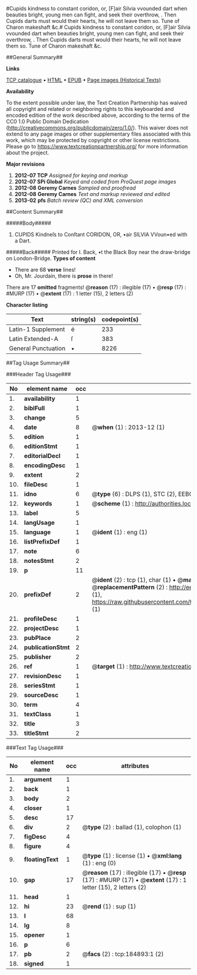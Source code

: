 #Cupids kindness to constant coridon, or, [F]air Silvia vvounded dart when beauties bright, young men can fight, and seek their overthrow, .  Then Cupids darts must would their hearts, he will not leave them so.  Tune of Charon makeshaft &c.#
Cupids kindness to constant coridon, or, [F]air Silvia vvounded dart when beauties bright, young men can fight, and seek their overthrow, .  Then Cupids darts must would their hearts, he will not leave them so.  Tune of Charon makeshaft &c.

##General Summary##

**Links**

[TCP catalogue](http://www.ota.ox.ac.uk/tcp/)  • 
[HTML](http://tei.it.ox.ac.uk/tcp/Texts-HTML/free/B08/B08879.html)  • 
[EPUB](http://tei.it.ox.ac.uk/tcp/Texts-EPUB/free/B08/B08879.epub) • 
[Page images (Historical Texts)](https://historicaltexts.jisc.ac.uk/eebo-69648583e)

**Availability**

To the extent possible under law, the Text Creation Partnership has waived all copyright and related or neighboring rights to this keyboarded and encoded edition of the work described above, according to the terms of the CC0 1.0 Public Domain Dedication (http://creativecommons.org/publicdomain/zero/1.0/). This waiver does not extend to any page images or other supplementary files associated with this work, which may be protected by copyright or other license restrictions. Please go to https://www.textcreationpartnership.org/ for more information about the project.

**Major revisions**

1. __2012-07__ __TCP__ *Assigned for keying and markup*
1. __2012-07__ __SPi Global__ *Keyed and coded from ProQuest page images*
1. __2012-08__ __Geremy Carnes__ *Sampled and proofread*
1. __2012-08__ __Geremy Carnes__ *Text and markup reviewed and edited*
1. __2013-02__ __pfs__ *Batch review (QC) and XML conversion*

##Content Summary##

#####Body#####

1. CUPIDS Kindneſs to Conſtant CORIDON, OR, •air SILVIA VVoun•ed with a Dart.

#####Back#####
Printed for I. Back, •t the Black Boy near the draw-bridge on London-Bridge.
**Types of content**

  * There are 68 **verse** lines!
  * Oh, Mr. Jourdain, there is **prose** in there!

There are 17 **omitted** fragments! 
 @__reason__ (17) : illegible (17)  •  @__resp__ (17) : #MURP (17)  •  @__extent__ (17) : 1 letter (15), 2 letters (2)

**Character listing**


|Text|string(s)|codepoint(s)|
|---|---|---|
|Latin-1 Supplement|é|233|
|Latin Extended-A|ſ|383|
|General Punctuation|•|8226|

##Tag Usage Summary##

###Header Tag Usage###

|No|element name|occ|attributes|
|---|---|---|---|
|1.|__availability__|1||
|2.|__biblFull__|1||
|3.|__change__|5||
|4.|__date__|8| @__when__ (1) : 2013-12 (1)|
|5.|__edition__|1||
|6.|__editionStmt__|1||
|7.|__editorialDecl__|1||
|8.|__encodingDesc__|1||
|9.|__extent__|2||
|10.|__fileDesc__|1||
|11.|__idno__|6| @__type__ (6) : DLPS (1), STC (2), EEBO-CITATION (1), OCLC (1), VID (1)|
|12.|__keywords__|1| @__scheme__ (1) : http://authorities.loc.gov/ (1)|
|13.|__label__|5||
|14.|__langUsage__|1||
|15.|__language__|1| @__ident__ (1) : eng (1)|
|16.|__listPrefixDef__|1||
|17.|__note__|6||
|18.|__notesStmt__|2||
|19.|__p__|11||
|20.|__prefixDef__|2| @__ident__ (2) : tcp (1), char (1)  •  @__matchPattern__ (2) : ([0-9\-]+):([0-9IVX]+) (1), (.+) (1)  •  @__replacementPattern__ (2) : http://eebo.chadwyck.com/downloadtiff?vid=$1&page=$2 (1), https://raw.githubusercontent.com/textcreationpartnership/Texts/master/tcpchars.xml#$1 (1)|
|21.|__profileDesc__|1||
|22.|__projectDesc__|1||
|23.|__pubPlace__|2||
|24.|__publicationStmt__|2||
|25.|__publisher__|2||
|26.|__ref__|1| @__target__ (1) : http://www.textcreationpartnership.org/docs/. (1)|
|27.|__revisionDesc__|1||
|28.|__seriesStmt__|1||
|29.|__sourceDesc__|1||
|30.|__term__|4||
|31.|__textClass__|1||
|32.|__title__|3||
|33.|__titleStmt__|2||


###Text Tag Usage###

|No|element name|occ|attributes|
|---|---|---|---|
|1.|__argument__|1||
|2.|__back__|1||
|3.|__body__|2||
|4.|__closer__|1||
|5.|__desc__|17||
|6.|__div__|2| @__type__ (2) : ballad (1), colophon (1)|
|7.|__figDesc__|4||
|8.|__figure__|4||
|9.|__floatingText__|1| @__type__ (1) : license (1)  •  @__xml:lang__ (1) : eng (0)|
|10.|__gap__|17| @__reason__ (17) : illegible (17)  •  @__resp__ (17) : #MURP (17)  •  @__extent__ (17) : 1 letter (15), 2 letters (2)|
|11.|__head__|1||
|12.|__hi__|23| @__rend__ (1) : sup (1)|
|13.|__l__|68||
|14.|__lg__|8||
|15.|__opener__|1||
|16.|__p__|6||
|17.|__pb__|2| @__facs__ (2) : tcp:184893:1 (2)|
|18.|__signed__|1||
